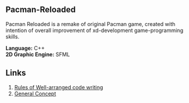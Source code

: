 ## Pacman-Reloaded ##

Pacman Reloaded is a remake of original Pacman game, created with intention of overall improvement of xd-development game-programming skills.

__Language:__ C++  
__2D Graphic Engine:__ SFML

## Links ##
1. [Rules of Well-arranged code writing](RULES%20OF%20WELL-ARRANGED%20CODE%20WRITING.md)
1. [General Concept](GENERAL_CONCEPT.md)

